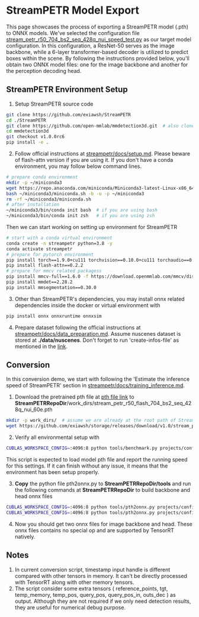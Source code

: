 # StreamPETR Model Export
This page showcases the process of exporting a StreamPETR model (.pth) to ONNX models. We've selected the configuration file [stream_petr_r50_704_bs2_seq_428q_nui_speed_test.py](https://github.com/exiawsh/StreamPETR/blob/main/projects/configs/test_speed/stream_petr_r50_704_bs2_seq_428q_nui_speed_test.py) as our target model configuration. In this configuration, a ResNet-50 serves as the image backbone, while a 6-layer transformer-based decoder is utilized to predict boxes within the scene. By following the instructions provided below, you'll obtain two ONNX model files: one for the image backbone and another for the perception decoding head.

## StreamPETR Environment Setup
1. Setup StreamPETR source code
```bash
git clone https://github.com/exiawsh/StreamPETR
cd ./StreamPETR
git clone https://github.com/open-mmlab/mmdetection3d.git  # also clone and install mmdetection3d
cd mmdetection3d
git checkout v1.0.0rc6 
pip install -e .
```
2. Follow official instructions at [streampetr/docs/setup.md](https://github.com/exiawsh/StreamPETR/blob/main/docs/setup.md). Please beware of flash-attn version if you are using it.
If you don't have a conda environment, you may follow below command lines.
```bash
# prepare conda environment
mkdir -p ~/miniconda3
wget https://repo.anaconda.com/miniconda/Miniconda3-latest-Linux-x86_64.sh -O ~/miniconda3/miniconda.sh
bash ~/miniconda3/miniconda.sh -b -u -p ~/miniconda3
rm -rf ~/miniconda3/miniconda.sh
# after installation
~/miniconda3/bin/conda init bash  # if you are using bash
~/miniconda3/bin/conda init zsh   # if you are using zsh
```
Then we can start working on setting up environment for StreamPETR
```bash
# start with a conda virtual environment
conda create -n streampetr python=3.8 -y
conda activate streampetr
# prepare for pytorch environment
pip install torch==1.9.0+cu111 torchvision==0.10.0+cu111 torchaudio==0.9.0 -f https://download.pytorch.org/whl/torch_stable.html
pip install flash-attn==0.2.2
# prepare for mmcv related packagess
pip install mmcv-full==1.6.0 -f https://download.openmmlab.com/mmcv/dist/cu111/torch1.9.0/index.html
pip install mmdet==2.28.2
pip install mmsegmentation==0.30.0
```
3. Other than StreamPETR's dependencies, you may install onnx related dependencies inside the docker or virtual environment with 
```bash 
pip install onnx onnxruntime onnxsim
```
4. Prepare dataset following the official instructions at [streampetr/docs/data_preparation.md](https://github.com/exiawsh/StreamPETR/blob/main/docs/data_preparation.md). Assume nuscenes dataset is stored at **./data/nuscenes**. Don't forget to run 'create-infos-file' as mentioned in the [link](https://github.com/exiawsh/StreamPETR/blob/main/docs/data_preparation.md#2-creating-infos-file). 

## Conversion
In this conversion demo, we start with following the 'Estimate the inference speed of StreamPETR' section in [streampetr/docs/training_inference.md](https://github.com/exiawsh/StreamPETR/blob/main/docs/training_inference.md#estimate-the-inference-speed-of-streampetr).

1. Download the pretrained pth file at [pth file link](https://github.com/exiawsh/storage/releases/download/v1.0/stream_petr_r50_flash_704_bs2_seq_428q_nui_60e.pth) to **StreamPETRRepoDir**/work_dirs/stream_petr_r50_flash_704_bs2_seq_428q_nui_60e.pth
```bash
mkdir -p work_dirs/  # assume we are already at the root path of StreamPETR repo
wget https://github.com/exiawsh/storage/releases/download/v1.0/stream_petr_r50_flash_704_bs2_seq_428q_nui_60e.pth -O ./work_dirs/stream_petr_r50_flash_704_bs2_seq_428q_nui_60e.pth
```
2. Verify all environmental setup with 
```bash
CUBLAS_WORKSPACE_CONFIG=:4096:8 python tools/benchmark.py projects/configs/test_speed/stream_petr_r50_704_bs2_seq_428q_nui_speed_test.py
```
This script is expected to load model pth file and report the running speed for this settings. If it can finish without any issue, it means that the environment has been setup properly.

3. **Copy** the python file pth2onnx.py to **StreamPETRRepoDir/tools** and run the following commands at **StreamPETRRepoDir** to build backbone and head onnx files
```bash
CUBLAS_WORKSPACE_CONFIG=:4096:8 python tools/pth2onnx.py projects/configs/test_speed/stream_petr_r50_704_bs2_seq_428q_nui_speed_test.py --section extract_img_feat
CUBLAS_WORKSPACE_CONFIG=:4096:8 python tools/pth2onnx.py projects/configs/test_speed/stream_petr_r50_704_bs2_seq_428q_nui_speed_test.py --section pts_head_memory
```

4. Now you should get two onnx files for image backbone and head. These onnx files contains no special op and are supported by TensorRT natively.

## Notes
1. In current conversion script, timestamp input handle is different compared with other tensors in memory. It can't be directly processed with TensorRT along with other memory tensors.
2. The script consider some extra tensors ( reference_points, tgt, temp_memory, temp_pos, query_pos, query_pos_in, outs_dec ) as output. Although they are not required if we only need detection results, they are useful for numerical debug purpose.
